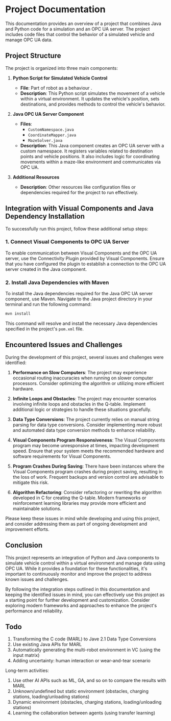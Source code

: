 # Project Documentation

This documentation provides an overview of a project that combines Java and Python code for a simulation and an OPC UA server. The project includes code files that control the behavior of a simulated vehicle and manage OPC UA data.

## Project Structure

The project is organized into three main components:

1. **Python Script for Simulated Vehicle Control**
   - **File**: Part of robot as a behaviour .
   - **Description**: This Python script simulates the movement of a vehicle within a virtual environment. It updates the vehicle's position, sets destinations, and provides methods to control the vehicle's behavior.

2. **Java OPC UA Server Component**
   - **Files**:
     - `CustomNamespace.java`
     - `CoordinateMapper.java`
     - `MazeSolver.java`
   - **Description**: This Java component creates an OPC UA server with a custom namespace. It registers variables related to destination points and vehicle positions. It also includes logic for coordinating movements within a maze-like environment and communicates via OPC UA.

3. **Additional Resources**
   - **Description**: Other resources like configuration files or dependencies required for the project to run effectively.

## Integration with Visual Components and Java Dependency Installation

To successfully run this project, follow these additional setup steps:

### 1. Connect Visual Components to OPC UA Server

To enable communication between Visual Components and the OPC UA server, use the Connectivity Plugin provided by Visual Components. Ensure that you have configured the plugin to establish a connection to the OPC UA server created in the Java component.

### 2. Install Java Dependencies with Maven

To install the Java dependencies required for the Java OPC UA server component, use Maven. Navigate to the Java project directory in your terminal and run the following command:

```bash
mvn install
```

This command will resolve and install the necessary Java dependencies specified in the project's `pom.xml` file.

## Encountered Issues and Challenges

During the development of this project, several issues and challenges were identified:

1. **Performance on Slow Computers**: The project may experience occasional routing inaccuracies when running on slower computer processors. Consider optimizing the algorithm or utilizing more efficient hardware.

2. **Infinite Loops and Obstacles**: The project may encounter scenarios involving infinite loops and obstacles in the Q-table. Implement additional logic or strategies to handle these situations gracefully.

3. **Data Type Conversions**: The project currently relies on manual string parsing for data type conversions. Consider implementing more robust and automated data type conversion methods to enhance reliability.

4. **Visual Components Program Responsiveness**: The Visual Components program may become unresponsive at times, impacting development speed. Ensure that your system meets the recommended hardware and software requirements for Visual Components.

5. **Program Crashes During Saving**: There have been instances where the Visual Components program crashes during project saving, resulting in the loss of work. Frequent backups and version control are advisable to mitigate this risk.

6. **Algorithm Refactoring**: Consider refactoring or rewriting the algorithm developed in C for creating the Q-table. Modern frameworks or reinforcement learning libraries may provide more efficient and maintainable solutions.

Please keep these issues in mind while developing and using this project, and consider addressing them as part of ongoing development and improvement efforts.

## Conclusion

This project represents an integration of Python and Java components to simulate vehicle control within a virtual environment and manage data using OPC UA. While it provides a foundation for these functionalities, it's important to continuously monitor and improve the project to address known issues and challenges.

By following the integration steps outlined in this documentation and keeping the identified issues in mind, you can effectively use this project as a starting point for further development and customization. Consider exploring modern frameworks and approaches to enhance the project's performance and reliability.

## Todo

1. Transforming the C code (MARL) to Jave
2.1 Data Type Conversions
3. Use existing Java APIs for MARL
4. Automatically generating the multi-robot environment in VC (using the input matrix)
5. Adding uncertainty: human interaction or wear-and-tear scenario


Long-term activities:
1. Use other AI APIs such as ML, GA, and so on to compare the results with MARL
2. Unknown/undefined but static environment (obstacles, charging stations, loading/unloading stations)
3. Dynamic environment (obstacles, charging stations, loading/unloading stations)
4. Learning the collaboration between agents (using transfer learning)
